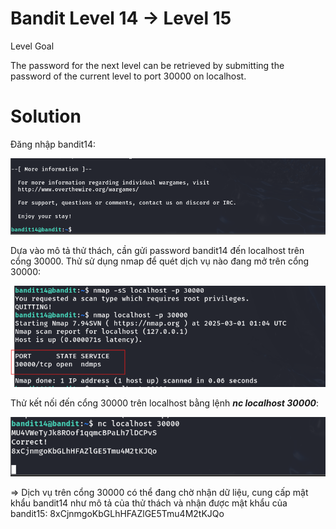 # Bandit Level 14 → Level 15

Level Goal

The password for the next level can be retrieved by submitting the password of the current level to port 30000 on localhost. 

# Solution

Đăng nhập bandit14: 

![img](https://github.com/DucThinh47/OverTheWire/blob/main/Bandit/images/image75.png?raw=true)

Dựa vào mô tả thử thách, cần gửi password bandit14 đến localhost trên cổng 30000. Thử sử dụng nmap để quét dịch vụ nào đang mở trên cổng 30000: 

![img](https://github.com/DucThinh47/OverTheWire/blob/main/Bandit/images/image76.png?raw=true)

Thử kết nối đến cổng 30000 trên localhost bằng lệnh ***nc localhost 30000***: 

![img](https://github.com/DucThinh47/OverTheWire/blob/main/Bandit/images/image77.png?raw=true)

=> Dịch vụ trên cổng 30000 có thể đang chờ nhận dữ liệu, cung cấp mật khẩu bandit14 như mô tả của thử thách và nhận được mật khẩu của bandit15: 8xCjnmgoKbGLhHFAZlGE5Tmu4M2tKJQo


